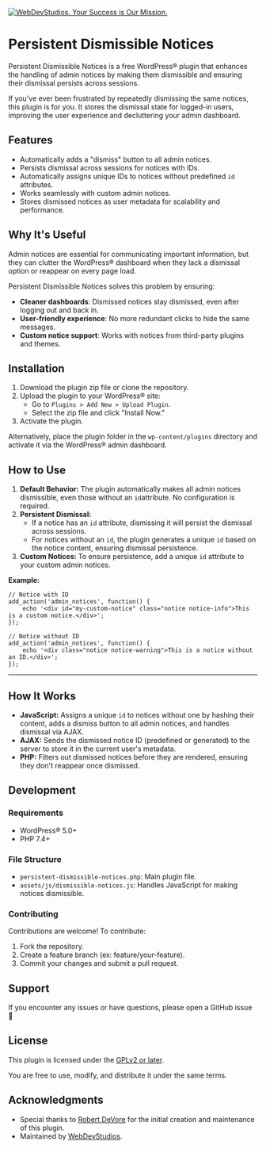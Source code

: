 [![WebDevStudios. Your Success is Our Mission.](https://webdevstudios.com/wp-content/uploads/2024/02/wds-banner.png)](https://webdevstudios.com/contact/)

# Persistent Dismissible Notices
Persistent Dismissible Notices is a free WordPress® plugin that enhances the handling of admin notices by making them dismissible and ensuring their dismissal persists across sessions.

If you've ever been frustrated by repeatedly dismissing the same notices, this plugin is for you. It stores the dismissal state for logged-in users, improving the user experience and decluttering your admin dashboard.

## Features

- Automatically adds a "dismiss" button to all admin notices.
- Persists dismissal across sessions for notices with IDs.
- Automatically assigns unique IDs to notices without predefined `id` attributes.
- Works seamlessly with custom admin notices.
- Stores dismissed notices as user metadata for scalability and performance.

## Why It's Useful

Admin notices are essential for communicating important information, but they can clutter the WordPress® dashboard when they lack a dismissal option or reappear on every page load.

Persistent Dismissible Notices solves this problem by ensuring:

- **Cleaner dashboards**: Dismissed notices stay dismissed, even after logging out and back in.
- **User-friendly experience**: No more redundant clicks to hide the same messages.
- **Custom notice support**: Works with notices from third-party plugins and themes.

## Installation

1. Download the plugin zip file or clone the repository.
2. Upload the plugin to your WordPress® site:
    - Go to `Plugins > Add New > Upload Plugin`.
    - Select the zip file and click "Install Now."
3. Activate the plugin.

Alternatively, place the plugin folder in the `wp-content/plugins` directory and activate it via the WordPress® admin dashboard.

## How to Use

1. **Default Behavior:** The plugin automatically makes all admin notices dismissible, even those without an `id`attribute. No configuration is required.
2. **Persistent Dismissal:**
    - If a notice has an `id` attribute, dismissing it will persist the dismissal across sessions.
    - For notices without an `id`, the plugin generates a unique `id` based on the notice content, ensuring dismissal persistence.
3. **Custom Notices:** To ensure persistence, add a unique `id` attribute to your custom admin notices.

**Example:**

```
// Notice with ID
add_action('admin_notices', function() {
    echo '<div id="my-custom-notice" class="notice notice-info">This is a custom notice.</div>';
});

// Notice without ID
add_action('admin_notices', function() {
    echo '<div class="notice notice-warning">This is a notice without an ID.</div>';
});
```

* * *

## How It Works

- **JavaScript:** Assigns a unique `id` to notices without one by hashing their content, adds a dismiss button to all admin notices, and handles dismissal via AJAX.
- **AJAX:** Sends the dismissed notice ID (predefined or generated) to the server to store it in the current user's metadata.
- **PHP:** Filters out dismissed notices before they are rendered, ensuring they don't reappear once dismissed.

## Development

### Requirements

- WordPress® 5.0+
- PHP 7.4+

### File Structure

- `persistent-dismissible-notices.php`: Main plugin file.
- `assets/js/dismissible-notices.js`: Handles JavaScript for making notices dismissible.

### Contributing

Contributions are welcome! To contribute:

1. Fork the repository.
2. Create a feature branch (ex: feature/your-feature).
3. Commit your changes and submit a pull request.

## Support

If you encounter any issues or have questions, please open a GitHub issue 🙏

## License

This plugin is licensed under the [GPLv2 or later](https://www.gnu.org/licenses/gpl-2.0.html).

You are free to use, modify, and distribute it under the same terms.

## Acknowledgments

- Special thanks to [Robert DeVore](https://github.com/robertdevore/) for the initial creation and maintenance of this plugin.
- Maintained by [WebDevStudios](https://webdevstudios.com).
